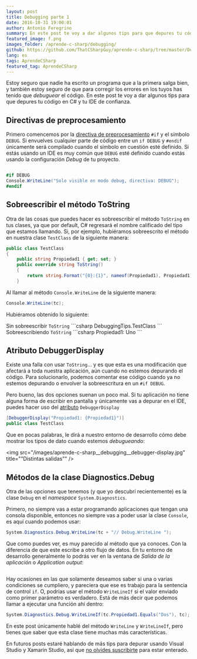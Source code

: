 ```yaml
---
layout: post
title: Debugging parte 1
date: 2016-10-31 19:00:01
author: Antonio Feregrino
summary: En este post te voy a dar algunos tips para que depures tu código en C# y tu IDE de confianza.
featured_image: f.png
images_folder: /aprende-c-sharp/debugging/
github: https://github.com/ThatCSharpGuy/aprende-c-sharp/tree/master/DebuggingTips
lang: es
tags: AprendeCSharp
featured_tag: AprendeCSharp
---
```


Estoy seguro que nadie ha escrito un programa que a la primera salga bien, y también estoy seguro de que para corregir los errores en los tuyos has tenido que *debuguear* el código. En este post te voy a dar algunos tips para que depures tu código en C# y tu IDE de confianza.

## Directivas de preprocesamiento  
Primero comencemos por la <a href="../directivas-preprocesador-c-sharp">directiva de preprocesamiento</a> `#if` y el símbolo `DEBUG`. Si envuelves cualquier parte de código entre un `if DEBUG` y `#endif` únicamente será compilado cuando el símbolo en cuestión esté definido. Si estás usando un IDE es muy común que `DEBUG` esté definido cuando estás usando la configuración  *Debug* de tu proyecto.

<div class="pure-g">
<div class="pure-u-1 pure-u-md-1-2">
<img src="/images/aprende-c-sharp__debugging__config-vs.png" title=""Distintas salidas"" />
</div>
<div class="pure-u-1 pure-u-md-1-2">
<img src="/images/aprende-c-sharp__debugging__config-xs.jpg" title=""Distintas salidas"" />
</div>  
</div>  

```csharp  
#if DEBUG
Console.WriteLine("Solo visible en modo debug, directiva: DEBUG");
#endif
```  

## Sobreescribir el método ToString  
Otra de las cosas que puedes hacer es sobreescribir el método `ToString` en tus clases, ya que por default, C# regresará el nombre calificado del tipo que estamos llamando. Si, por ejemplo, hubiéramos sobreescrito el método en nuestra clase `TestClass` de la siguiente manera:  

```csharp  
public class TestClass
{
    public string Propiedad1 { get; set; }
    public override string ToString()
    {
        return string.Format("{0}:{1}", nameof(Propiedad1), Propiedad1);
    }
```  

Al llamar al método `Console.WriteLine` de la siguiente manera:

```csharp  
Console.WriteLine(tc);
```  

Hubiéramos obtenido lo siguiente:  

<div class="pure-g">
<div class="pure-u-1 pure-u-md-1-2">
Sin sobreescribir <code>ToString</code>
```csharp  
DebuggingTips.TestClass
```  
</div>
<div class="pure-u-1 pure-u-md-1-2">
Sobreescribiendo <code>ToString</code>
```csharp  
Propiedad1: Uno
```  
</div>  
</div>  

## Atributo DebuggerDisplay  
Existe una falla con usar `ToString`... y es que esta es una modificación que afectará a toda nuestra aplicación, aún cuando no estemos depurando el código. Para solucionarlo, podemos comentar ese código cuando ya no estemos depurando o envolver la sobreescritura en un `#if DEBUG`.

Pero bueno, las dos opciones suenan un poco mal. Si tu aplicación no tiene alguna forma de escribir en pantalla y únicamente vas a depurar en el IDE, puedes hacer uso del <a href="../atributos-c-sharp">atributo</a> `DebuggerDisplay` 

```csharp  
[DebuggerDisplay("Propiedad1: {Propiedad1}")]
public class TestClass
```  

Que en pocas palabras, le dirá a nuestro entorno de desarrollo cómo debe mostrar los tipos de dato cuando estemos *debugueando*:  

<img src="/images/aprende-c-sharp__debugging__debugger-display.jpg" title=""Distintas salidas"" />

## Métodos de la clase Diagnostics.Debug  
Otra de las opciones que tenemos (y que yo descubrí recientemente) es la clase `Debug` en el *namespace* `System.Diagnostics`.

Primero, no siempre vas a estar programando aplicaciones que tengan una consola disponible, entonces no siempre vas a poder usar la clase `Console`, es aquí cuando podemos usar:

```csharp  
System.Diagnostics.Debug.WriteLine(tc + "// Debug.WriteLine ");
```  

Que como puedes ver, es muy parecido al método que ya conoces. Con la diferencia de que este escribe a otro flujo de datos. En tu entorno de desarrollo generalmente lo podrás ver en la ventana de *Salida de la aplicación* o *Application output*:

<div class="pure-g">
<div class="pure-u-1 pure-u-md-1-2">
<img src="/images/aprende-c-sharp__debugging__writelines-vs.png" title=""Distintas salidas"" />
</div>
<div class="pure-u-1 pure-u-md-1-2">
<img src="/images/aprende-c-sharp__debugging__writelines-xs.jpg" title=""Distintas salidas"" />
</div>  
</div>  


Hay ocasiones en las que solamente deseamos saber si una o varias condiciones se cumpliero, y pareciera que ese es trabajo para la sentencia de control `if`. O, podrías usar el método `WriteLineIf` si el valor enviado como primer parámetro es verdadero. Está de más decir que podemos llamar a ejecutar una función ahí dentro:

```csharp  
System.Diagnostics.Debug.WriteLineIf(tc.Propiedad1.Equals("Dos"), tc);
```  

En este post únicamente hablé del método `WriteLine` y `WriteLineIf`, pero tienes que saber que esta clase tiene muchas más características.

En futuros posts estaré hablando de más tips para depurar usando Visual Studio y Xamarin Studio, así que <a href="http://localhost:4000/unete/">no olvides suscribirte</a> para estar enterado.
 